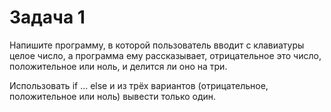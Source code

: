 # Задача 1

Напишите программу, в которой пользователь вводит с клавиатуры целое число, а программа ему рассказывает, отрицательное это число, положительное или ноль, и делится ли оно на три.

Использовать if ... else и из трёх вариантов (отрицательное, положительное или ноль) вывести только один.











